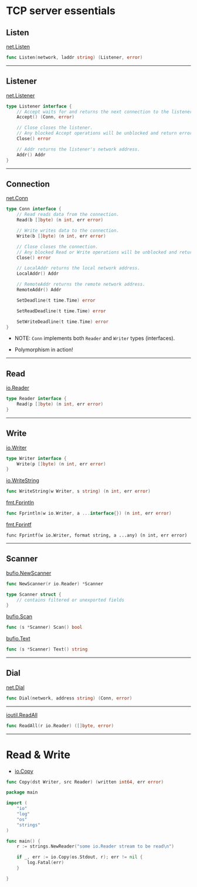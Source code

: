 # TCP server essentials

## Listen
 
[net.Listen](https://godoc.org/net#Listen)
``` Go
func Listen(network, laddr string) (Listener, error)
```

***

## Listener

[net.Listener](https://godoc.org/net#Listener)
``` Go
type Listener interface {
    // Accept waits for and returns the next connection to the listener.
    Accept() (Conn, error)

    // Close closes the listener.
    // Any blocked Accept operations will be unblocked and return errors.
    Close() error

    // Addr returns the listener's network address.
    Addr() Addr
}
```

***

## Connection

[net.Conn](https://godoc.org/net#Conn)
``` Go
type Conn interface {
    // Read reads data from the connection.
    Read(b []byte) (n int, err error)

    // Write writes data to the connection.
    Write(b []byte) (n int, err error)

    // Close closes the connection.
    // Any blocked Read or Write operations will be unblocked and return errors.
    Close() error

    // LocalAddr returns the local network address.
    LocalAddr() Addr

    // RemoteAddr returns the remote network address.
    RemoteAddr() Addr

    SetDeadline(t time.Time) error

    SetReadDeadline(t time.Time) error

    SetWriteDeadline(t time.Time) error
}
```

* NOTE: `Conn` implements both `Reader` and `Writer` types (interfaces). 

* Polymorphism in action!

***

## Read

[io.Reader](https://pkg.go.dev/io#Reader)
```Go
type Reader interface {
	Read(p []byte) (n int, err error)
}
```
***

## Write

[io.Writer](https://pkg.go.dev/io#Writer)
```Go
type Writer interface {
	Write(p []byte) (n int, err error)
}
```

[io.WriteString](https://godoc.org/io#WriteString)
``` Go
func WriteString(w Writer, s string) (n int, err error)
```

[fmt.Fprintln](https://godoc.org/fmt#Fprintln)
``` Go
func Fprintln(w io.Writer, a ...interface{}) (n int, err error)
```

[fmt.Fprintf](https://pkg.go.dev/fmt#Fprintf)
```
func Fprintf(w io.Writer, format string, a ...any) (n int, err error)
```

***

## Scanner

[bufio.NewScanner](https://godoc.org/bufio#NewScanner)
``` Go
func NewScanner(r io.Reader) *Scanner
```

``` Go
type Scanner struct {
    // contains filtered or unexported fields
}
```

[bufio.Scan](https://godoc.org/bufio#Scanner.Scan)
``` Go
func (s *Scanner) Scan() bool
```

[bufio.Text](https://godoc.org/bufio#Scanner.Text)
``` Go
func (s *Scanner) Text() string
```

***

## Dial

[net.Dial](https://godoc.org/net#Dial)
``` Go
func Dial(network, address string) (Conn, error)
```

***

[ioutil.ReadAll](https://godoc.org/io/ioutil#ReadAll)
``` Go
func ReadAll(r io.Reader) ([]byte, error)
```

***

# Read & Write

- [io.Copy](https://godoc.org/io#Copy)
``` GO
func Copy(dst Writer, src Reader) (written int64, err error)
```
``` Go
package main

import (
	"io"
	"log"
	"os"
	"strings"
)

func main() {
	r := strings.NewReader("some io.Reader stream to be read\n")

	if _, err := io.Copy(os.Stdout, r); err != nil {
		log.Fatal(err)
	}

}
```
